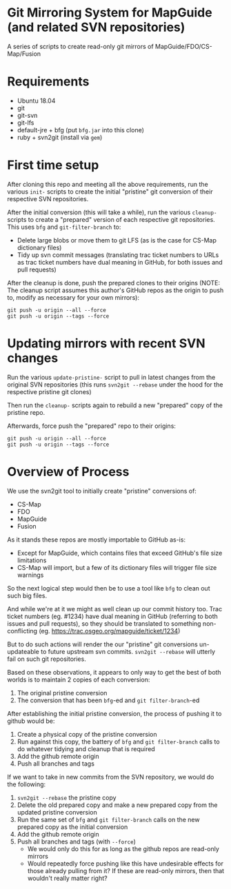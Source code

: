 Git Mirroring System for MapGuide (and related SVN repositories)
================================================================

A series of scripts to create read-only git mirrors of MapGuide/FDO/CS-Map/Fusion

Requirements
============

 * Ubuntu 18.04
 * git
 * git-svn
 * git-lfs
 * default-jre + bfg (put `bfg.jar` into this clone)
 * ruby + svn2git (install via `gem`)

First time setup
================

After cloning this repo and meeting all the above requirements, run the various `init-` scripts to create the initial "pristine" git conversion of their respective SVN repositories.

After the initial conversion (this will take a while), run the various `cleanup-` scripts to create a "prepared" version of each respective git repositories. This uses `bfg` and `git-filter-branch` to:

 * Delete large blobs or move them to git LFS (as is the case for CS-Map dictionary files)
 * Tidy up svn commit messages (translating trac ticket numbers to URLs as trac ticket numbers have dual meaning in GitHub, for both issues and pull requests)
 
After the cleanup is done, push the prepared clones to their origins (NOTE: The cleanup script assumes this author's GitHub repos as the origin to push to, modify as necessary for your own mirrors):

```
git push -u origin --all --force
git push -u origin --tags --force
```
 
Updating mirrors with recent SVN changes
========================================

Run the various `update-pristine-` script to pull in latest changes from the original SVN repositories (this runs `svn2git --rebase` under the hood for the respective pristine git clones)

Then run the `cleanup-` scripts again to rebuild a new "prepared" copy of the pristine repo.

Afterwards, force push the "prepared" repo to their origins:

```
git push -u origin --all --force
git push -u origin --tags --force
```

Overview of Process
===================

We use the svn2git tool to initially create "pristine" conversions of:

 * CS-Map
 * FDO
 * MapGuide
 * Fusion

As it stands these repos are mostly importable to GitHub as-is:

 * Except for MapGuide, which contains files that exceed GitHub's file size limitations
 * CS-Map will import, but a few of its dictionary files will trigger file size warnings

So the next logical step would then be to use a tool like `bfg` to clean out such big files.

And while we're at it we might as well clean up our commit history too. Trac ticket numbers 
(eg. #1234) have dual meaning in GitHub (referring to both issues and pull requests), so they
should be translated to something non-conflicting (eg. https://trac.osgeo.org/mapguide/ticket/1234)

But to do such actions will render the our "pristine" git conversions un-updateable to future
upstream svn commits. `svn2git --rebase` will utterly fail on such git repositories.

Based on these observations, it appears to only way to get the best of both worlds is to maintain 
2 copies of each conversion:

 1. The original pristine conversion
 2. The conversion that has been `bfg`-ed and `git filter-branch`-ed

After establishing the initial pristine conversion, the process of pushing it to github would be:

 1. Create a physical copy of the pristine conversion
 2. Run against this copy, the battery of `bfg` and `git filter-branch` calls to do whatever tidying and cleanup that is required
 3. Add the github remote origin
 4. Push all branches and tags

If we want to take in new commits from the SVN repository, we would do the following:

 1. `svn2git --rebase` the pristine copy
 2. Delete the old prepared copy and make a new prepared copy from the updated pristine conversion
 3. Run the same set of `bfg` and `git filter-branch` calls on the new prepared copy as the initial conversion
 4. Add the github remote origin
 5. Push all branches and tags (with `--force`)
    * We would only do this for as long as the github repos are read-only mirrors
    * Would repeatedly force pushing like this have undesirable effects for those already pulling from it? If these are read-only mirrors, then that wouldn't really matter right?
